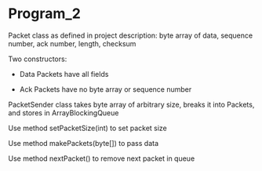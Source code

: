 # Program_2

Packet class as defined in project description: byte array of data, sequence number, ack number, length, checksum

Two constructors:

- Data Packets have all fields

- Ack Packets have no byte array or sequence number

PacketSender class takes byte array of arbitrary size, breaks it into Packets, and stores in ArrayBlockingQueue

Use method setPacketSize(int) to set packet size

Use method makePackets(byte[]) to pass data

Use method nextPacket() to remove next packet in queue
